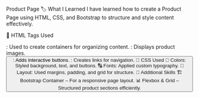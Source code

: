 Product Page
🏷️ What I Learned
I have learned how to create a Product Page using HTML, CSS, and Bootstrap to structure and style content effectively.

📌 HTML Tags Used
<div>: Used to create containers for organizing content.
<img>: Displays product images.
<button>: Adds interactive buttons.
<a>: Creates links for navigation.
🎨 CSS Used
🎨 Colors: Styled background, text, and buttons.
🔠 Fonts: Applied custom typography.
📏 Layout: Used margins, padding, and grid for structure.
🚀 Additional Skills
🏗️ Bootstrap Container – For a responsive page layout.
📊 Flexbox & Grid – Structured product sections efficiently.
